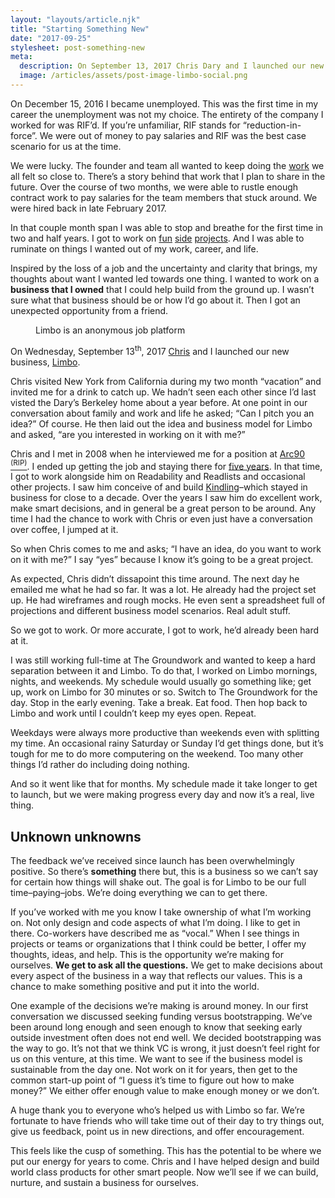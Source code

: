 ```yaml
---
layout: "layouts/article.njk"
title: "Starting Something New"
date: "2017-09-25"
stylesheet: post-something-new
meta:
  description: On September 13, 2017 Chris Dary and I launched our new business, Limbo.
  image: /articles/assets/post-image-limbo-social.png
---
```


<p class="entry-intro">
  On December 15, 2016 I became unemployed. This was the first time in my career the unemployment was not my choice. The entirety of the company I worked for was RIF’d. If you’re unfamiliar, RIF stands for “reduction-in-force”. We were out of money to pay salaries and RIF was the best case scenario for us at the time.
</p>

<p>
  We were lucky. The founder and team all wanted to keep doing the <a href="https://thegroundwork.com/">work</a> we all felt so close to. There’s a story behind that work that I plan to share in the future. Over the course of two months, we were able to rustle enough contract work to pay salaries for the team members that stuck around. We were hired back in late February 2017.
</p>

<p>
  In that couple month span I was able to stop and breathe for the first time in two and half years. I got to work on <a href="https://tylergaw.com/articles/rewriting-day-player-for-sketch-40">fun</a> <a href="https://tylergaw.com/articles/sass-to-postcss">side</a> <a href="https://tylergaw.com/articles/introducing-colorme">projects</a>. And I was able to ruminate on things I wanted out of my work, career, and life.
</p>

<p>
  Inspired by the loss of a job and the uncertainty and clarity that brings, my thoughts about want I wanted led towards one thing. I wanted to work on a <strong>business that I owned</strong> that I could help build from the ground up. I wasn’t sure what that business should be or how I’d go about it. Then I got an unexpected opportunity from a friend.
</p>

<figure>
  <a href="https://www.limbo.io">
    <img src="https://tylergaw.com/articles/assets/post-image-limbo-1.png" alt="">
  </a>
  <figcaption>
    Limbo is an anonymous job platform
  </figcation>
</figure>

<p>
  On Wednesday, September 13<sup>th</sup>, 2017 <a href="http://www.umbrae.net/">Chris</a> and I launched our new business, <a href="https://www.limbo.io/">Limbo</a>.
<p>
  Chris visited New York from California during my two month “vacation” and invited me for a drink to catch up. We hadn’t seen each other since I’d last visted the Dary’s Berkeley home about a year before. At one point in our conversation about family and work and life he asked; “Can I pitch you an idea?” Of course. He then laid out the idea and business model for Limbo and asked, “are you interested in working on it with me?”
</p>
<p>
  Chris and I met in 2008 when he interviewed me for a position at <a href="https://web.archive.org/web/20080828193240/https://arc90.com">Arc90 <sup>(RIP)</sup></a>. I ended up getting the job and staying there for <a href="https://tylergaw.com/articles/2000-days">five years</a>. In that time, I got to work alongside him on Readability and Readlists and occasional other projects. I saw him conceive of and build <a href="https://kindlingapp.com/">Kindling</a>–which stayed in business for close to a decade. Over the years I saw him do excellent work, make smart decisions, and in general be a great person to be around. Any time I had the chance to work with Chris or even just have a conversation over coffee, I jumped at it.
</p>
<p>
  So when Chris comes to me and asks; “I have an idea, do you want to work on it with me?” I say “yes” because I know it’s going to be a great project.
</p>
<p>
  As expected, Chris didn’t dissapoint this time around. The next day he emailed me what he had so far. It was a lot. He already had the project set up. He had wireframes and rough mocks. He even sent a spreadsheet full of projections and different business model scenarios. Real adult stuff.
</p>
<p>
  So we got to work. Or more accurate, I got to work, he’d already been hard at it.
</p>

<p>
  I was still working full-time at The Groundwork and wanted to keep a hard separation between it and Limbo. To do that, I worked on Limbo mornings, nights, and weekends. My schedule would usually go something like; get up, work on Limbo for 30 minutes or so. Switch to The Groundwork for the day. Stop in the early evening. Take a break. Eat food. Then hop back to Limbo and work until I couldn’t keep my eyes open. Repeat.
</p>

<p>
  Weekdays were always more productive than weekends even with splitting my time. An occasional rainy Saturday or Sunday I’d get things done, but it’s  tough for me to do more computering on the weekend. Too many other things I’d rather do including doing nothing.
</p>

<p>
  And so it went like that for months. My schedule made it take longer to get to launch, but we were making progress every day and now it’s a real, live thing.
</p>

<h2>Unknown unknowns</h2>
<p>
  The feedback we’ve received since launch has been overwhelmingly positive. So there’s <strong>something</strong> there but, this is a business so we can’t say for certain how things will shake out. The goal is for Limbo to be our full time–paying–jobs. We’re doing everything we can to get there.
</p>
<p>
  If you’ve worked with me you know I take ownership of what I’m working on. Not only design and code aspects of what I’m doing. I like to get in there. Co-workers have described me as “vocal.” When I see things in projects or teams or organizations that I think could be better, I offer my thoughts, ideas, and help. This is the opportunity we’re making for ourselves. <strong>We get to ask all the questions.</strong> We get to make decisions about every aspect of the business in a way that reflects our values. This is a chance to make something positive and put it into the world.
</p>

<p>
  One example of the decisions we’re making is around money. In our first conversation we discussed seeking funding versus bootstrapping. We’ve been around long enough and seen enough to know that seeking early outside investment often does not end well. We decided bootstrapping was the way to go. It’s not that we think VC is wrong, it just doesn’t feel right for us on this venture, at this time. We want to see if the business model is sustainable from the day one. Not work on it for years, then get to the common start-up point of “I guess it’s time to figure out how to make money?” We either offer enough value to make enough money or we don’t.
</p>

<p>
  A huge thank you to everyone who’s helped us with Limbo so far. We’re fortunate to have friends who will take time out of their day to try things out, give us feedback, point us in new directions, and offer encouragement.
</p>

<p>
  This feels like the cusp of something. This has the potential to be where we put our energy for years to come. Chris and I have helped design and build world class products for other smart people. Now we’ll see if we can build, nurture, and sustain a business for ourselves.
</p>

